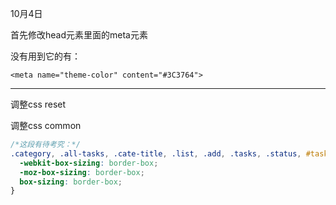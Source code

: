 10月4日

首先修改head元素里面的meta元素

没有用到它的有：

```
<meta name="theme-color" content="#3C3764">
```

---

调整css reset

调整css common

```css
/*这段有待考究：*/
.category, .all-tasks, .cate-title, .list, .add, .tasks, .status, #task-list, .main, .title, #task-date, #content, .cover, .modal {
  -webkit-box-sizing: border-box;
  -moz-box-sizing: border-box;
  box-sizing: border-box; 
}
```

